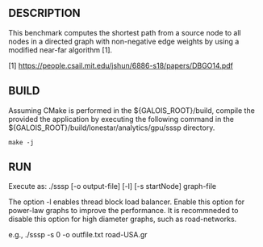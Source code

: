 ## DESCRIPTION

This benchmark computes the shortest path from a source node to all nodes in a directed graph with non-negative edge weights by using a modified near-far algorithm [1].

[1] https://people.csail.mit.edu/jshun/6886-s18/papers/DBGO14.pdf


## BUILD

Assuming CMake is performed in the ${GALOIS\_ROOT}/build, compile the provided the application by executing the
following command in the ${GALOIS\_ROOT}/build/lonestar/analytics/gpu/sssp directory.

`make -j`

## RUN

Execute as: ./sssp [-o output-file] [-l] [-s startNode] graph-file 


The option -l  enables thread block load balancer. Enable this option for power-law graphs to improve the performance. It is recommneded to disable this option for high diameter graphs, such as road-networks. 

e.g., ./sssp -s 0 -o outfile.txt road-USA.gr
